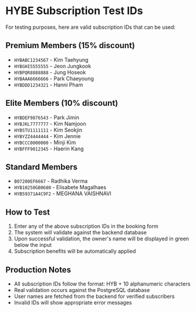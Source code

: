 # HYBE Subscription Test IDs

For testing purposes, here are valid subscription IDs that can be used:

## Premium Members (15% discount)

- `HYBABC1234567` - Kim Taehyung
- `HYBGHI5555555` - Jeon Jungkook
- `HYBPQR8888888` - Jung Hoseok
- `HYBAAA6666666` - Park Chaeyoung
- `HYBDDD1234321` - Hanni Pham

## Elite Members (10% discount)

- `HYBDEF9876543` - Park Jimin
- `HYBJKL7777777` - Kim Namjoon
- `HYBSTU1111111` - Kim Seokjin
- `HYBYZZ4444444` - Kim Jennie
- `HYBCCC0000000` - Minji Kim
- `HYBFFF9012345` - Haerin Kang

## Standard Members

- `B07200EF6667` - Radhika Verma
- `HYB10250GB0680` - Elisabete Magalhaes
- `HYB59371A4C9F2` - MEGHANA VAISHNAVI

## How to Test

1. Enter any of the above subscription IDs in the booking form
2. The system will validate against the backend database
3. Upon successful validation, the owner's name will be displayed in green below the input
4. Subscription benefits will be automatically applied

## Production Notes

- All subscription IDs follow the format: HYB + 10 alphanumeric characters
- Real validation occurs against the PostgreSQL database
- User names are fetched from the backend for verified subscribers
- Invalid IDs will show appropriate error messages
